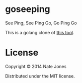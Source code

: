 goseeping
=========

See Ping, See Ping Go, Go Ping Go

This is a golang clone of [this tool](https://github.com/christoph-neumann/seeping).

License
=======

Copyright © 2014 Nate Jones

Distributed under the MIT license.
